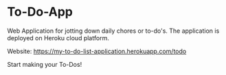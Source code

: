 # To-Do-App
Web Application for jotting down daily chores or to-do's. The application is deployed on Heroku cloud platform.

Website: https://my-to-do-list-application.herokuapp.com/todo 

Start making your To-Dos!
